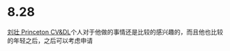 # 8.28

[刘壮 Princeton CV&DL](https://liuzhuang13.github.io/#ResearchGroup)个人对于他做的事情还是比较的感兴趣的，而且他也比较的年轻之后，之后可以考虑申请

